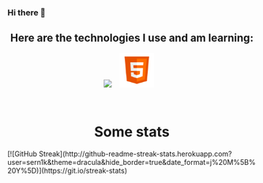 ### Hi there 👋

<!--
**sern1k/sern1k** is a ✨ _special_ ✨ repository because its `README.md` (this file) appears on your GitHub profile.

Here are some ideas to get you started:

- 🔭 I’m currently working on ...
- 🌱 I’m currently learning ...
- 👯 I’m looking to collaborate on ...
- 🤔 I’m looking for help with ...
- 💬 Ask me about ...
- 📫 How to reach me: ...
- 😄 Pronouns: ...
- ⚡ Fun fact: ...
-->


<!-- From [chandan-reddy-k](https://github.com/chandan-reddy-k) -->
<h2 align="center">
  Here are the technologies I use and am learning:
</h2>
<p align="center">
<code><img height="60" src="https://www.avenga.com/wp-content/uploads/2020/11/C-Sharp-1920x1080.png"></code> &nbsp;&nbsp;
<code><img height="70" src="https://github.com/chandan-reddy-k/chandan-reddy-k/blob/master/assets/html.png"></code> &nbsp;&nbsp;
<!-- <code><img height="75" src="https://www.pngfind.com/pngs/m/280-2802676_c-language-global-or-external-variables-with-examples.png"></code> &nbsp;&nbsp; -->
<!-- <code><img height="75" src="https://www.pikpng.com/pngl/m/469-4698781_learning-c-programming-4-c-logo-svg-clipart.png"></code> &nbsp;&nbsp;
<code><img height="75" src="https://img2.gratispng.com/20180706/vef/kisspng-web-development-python-software-developer-web-deve-python-logo-5b3fcce17a0071.1497511915309078734997.jpg"></code> &nbsp;&nbsp; -->
<!-- <code><img height="75" src="https://github.com/chandan-reddy-k/chandan-reddy-k/blob/master/assets/js.png"></code> -->
</p>

<br/>
     
<h1 align="center">
  Some stats
 </h2>
<!-- http://github-readme-streak-stats.herokuapp.com/demo/ -->
[![GitHub Streak](http://github-readme-streak-stats.herokuapp.com?user=sern1k&theme=dracula&hide_border=true&date_format=j%20M%5B%20Y%5D)](https://git.io/streak-stats)
